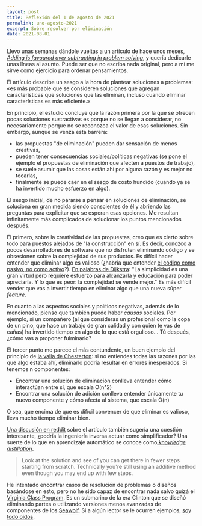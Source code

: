 ```yaml
---
layout: post
title: Reflexión del 1 de agosto de 2021
permalink: uno-agosto-2021
excerpt: Sobre resolver por eliminación
date: 2021-08-01
---
```


Llevo unas semanas dándole vueltas a un artículo de hace unos meses, [*Adding is favoured over subtracting in problem solving*](https://www.nature.com/articles/d41586-021-00592-0), y quería dedicarle unas líneas al asunto. Puede ser que no escriba nada original, pero a mí me sirve como ejercicio para ordenar pensamientos.

El artículo describe un sesgo a la hora de plantear soluciones a problemas: «es más probable que se consideren soluciones que agregan características que soluciones que las eliminan, incluso cuando eliminar características es más eficiente.»

En principio, el estudio concluye que la razón primera por la que se ofrecen pocas soluciones sustractivas es porque no se llegan a considerar, no necesariamente porque no se reconozca el valor de esas soluciones. Sin embargo, aunque se venza esta barrera:

- las propuestas "de eliminación" pueden dar sensación de menos creativas,
- pueden tener consecuencias sociales/políticas negativas (se pone el ejemplo el propuestas de eliminación que afecten a puestos de trabajo), 
- se suele asumir que las cosas están ahí por alguna razón y es mejor no tocarlas, 
- finalmente se puede caer en el sesgo de costo hundido (cuando ya se ha invertido mucho esfuerzo en algo).

El sesgo inicial, de no pararse a pensar en soluciones de eliminación, se soluciona en gran medida siendo conscientes de él y abriendo las preguntas para explicitar que se esperan esas opciones. Me resultan infinitamente más complicados de solucionar los puntos mencionados después.

El primero, sobre la creatividad de las propuestas, creo que es cierto sobre todo para puestos alejados de "la construcción" en sí. Es decir, conozco a pocos desarrolladores de software que no disfruten eliminando código y se obsesionen sobre la complejidad de sus productos. Es difícil hacer entender que eliminar algo es valioso (¿habría que entender [el código como pasivo, no como activo](https://saintgimp.org/2009/03/11/source-code-is-a-liability-not-an-asset/)?). [En palabras de Dijkstra](https://twitter.com/eferro/status/1419725773187993603): "La simplicidad es una gran virtud pero requiere esfuerzo para alcanzarla y educación para poder apreciarla. Y lo que es peor: la complejidad se vende mejor." Es más difícil vender que vas a invertir tiempo en eliminar algo que una nueva súper _feature_.

En cuanto a las aspectos sociales y políticos negativas, además de lo mencionado, pienso que también puede haber _causas_ sociales. Por ejemplo, si un compañero (al que consideras un profesional como la copa de un pino, que hace un trabajo de gran calidad y con quien te vas de cañas) ha invertido tiempo en algo de lo que está orgulloso... Tú después, ¿cómo vas a proponer fulminarlo?

El tercer punto me parece el más contundente, un buen ejemplo del principio de [la valla de Chesterton](https://fs.blog/2020/03/chestertons-fence/): si no entiendes todas las razones por las que algo estaba ahí, eliminarlo podría resultar en errores inesperados. Si tenemos n componentes:

- Encontrar una solución de eliminación conlleva entender cómo interactúan entre sí, que escala O(n^2)
- Encontrar una solución de adición conlleva entender únicamente tu nuevo componente y cómo afecta al sistema, que escala O(n)

O sea, que encima de que es difícil convencer de que eliminar es valioso, lleva mucho tiempo eliminar bien.

[Una discusión en reddit](https://www.reddit.com/r/engineering/comments/mt8u5i/adding_is_favoured_over_subtracting_in_problem/guyk4z3/?context=3) sobre el artículo también sugería una cuestión interesante, ¿podría la ingeniería inversa actuar como simplificador?  Una suerte de lo que en aprendizaje automático se conoce como[ _knowledge distillation_](https://en.wikipedia.org/wiki/Knowledge_distillation).

> Look at the solution and see of you can get there in fewer steps starting from scratch. Technically you're still using an additive method even though you may end up with few steps. 

He intentado encontrar casos de resolución de problemas o diseños basándose en esto, pero no he sido capaz de encontrar nada salvo quizá el [Virginia Class Program](https://en.wikipedia.org/wiki/Virginia-class_submarine). Es un submarino de la era Clinton que se diseñó eliminando partes o utilizando versiones menos avanzadas de componentes de los [Seawolf](https://en.wikipedia.org/wiki/Seawolf-class_submarine). Si a algún lector se le ocurren ejemplos, [soy todo oídos](https://twitter.com/raquelbars).